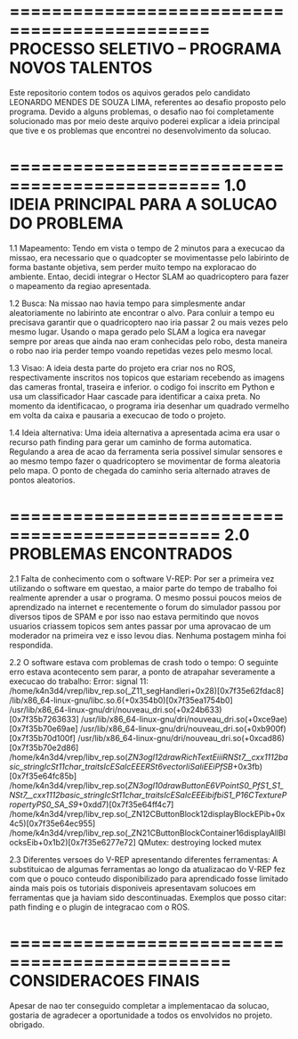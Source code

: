 =============================================
PROCESSO SELETIVO – PROGRAMA NOVOS TALENTOS
=============================================

Este repositorio contem todos os aquivos gerados pelo candidato LEONARDO MENDES DE SOUZA LIMA, referentes ao desafio proposto pelo programa. Devido a alguns problemas, o desafio nao foi completamente solucionado mas por meio deste arquivo poderei explicar a ideia principal que tive e os problemas que encontrei no desenvolvimento da solucao.


==============================================
1.0 IDEIA PRINCIPAL PARA A SOLUCAO DO PROBLEMA
==============================================

1.1 Mapeamento:
Tendo em vista o tempo de 2 minutos para a execucao da missao, era necessario que o quadcopter se movimentasse pelo labirinto de forma bastante objetiva, sem perder muito tempo na exploracao do ambiente. Entao, decidi integrar o Hector SLAM ao quadricoptero para fazer o mapeamento da regiao apresentada.  

1.2 Busca:
Na missao nao havia tempo para simplesmente andar aleatoriamente no labirinto ate encontrar o alvo. Para conluir a tempo eu precisava garantir que  o quadricoptero nao iria passar 2 ou mais vezes pelo mesmo lugar. Usando o mapa gerado pelo SLAM a logica era navegar sempre por areas que ainda nao eram conhecidas pelo robo, desta maneira o robo nao iria perder tempo voando repetidas vezes pelo mesmo local.

1.3
Visao:
A ideia desta parte do projeto era criar nos no ROS, respectivamente inscritos nos topicos que estariam recebendo as imagens das cameras frontal, traseira e inferior. o codigo foi inscrito em Python e usa um classificador Haar cascade para identificar a caixa preta. No momento da identificacao, o programa iria desenhar um quadrado vermelho em volta da caixa e pausaria a execucao de todo o projeto.

1.4
Ideia alternativa:
Uma ideia alternativa a apresentada acima era usar o recurso path finding para gerar um caminho de forma automatica. Regulando a area de acao da ferramenta seria possivel simular sensores e ao mesmo tempo fazer o quadricoptero se movimentar de forma aleatoria pelo mapa. O ponto de chegada do caminho seria alternado atraves de pontos aleatorios.


==============================================
2.0 PROBLEMAS ENCONTRADOS
==============================================

2.1 Falta de conhecimento com o software V-REP:
Por ser a primeira vez utilizando o software em questao, a maior parte do tempo de trabalho foi realmente aprender a usar o programa. O mesmo possui poucos meios de aprendizado na internet e recentemente o forum do simulador passou por diversos tipos de SPAM e por isso nao estava permitindo que novos usuarios criassem topicos sem antes passar por uma aprovacao de um moderador na primeira vez e isso levou dias. Nenhuma postagem minha foi respondida.

2.2  O software estava com problemas de crash todo o tempo:
O seguinte erro estava acontecento sem parar, a ponto de atrapahar severamente a execucao do trabalho:
Error: signal 11:
/home/k4n3d4/vrep/libv_rep.so(_Z11_segHandleri+0x28)[0x7f35e62fdac8]
/lib/x86_64-linux-gnu/libc.so.6(+0x354b0)[0x7f35ea1754b0]
/usr/lib/x86_64-linux-gnu/dri/nouveau_dri.so(+0x24b633)[0x7f35b7263633]
/usr/lib/x86_64-linux-gnu/dri/nouveau_dri.so(+0xce9ae)[0x7f35b70e69ae]
/usr/lib/x86_64-linux-gnu/dri/nouveau_dri.so(+0xb900f)[0x7f35b70d100f]
/usr/lib/x86_64-linux-gnu/dri/nouveau_dri.so(+0xcad86)[0x7f35b70e2d86]
/home/k4n3d4/vrep/libv_rep.so(_ZN3ogl12drawRichTextEiiiRNSt7__cxx1112basic_stringIcSt11char_traitsIcESaIcEEERSt6vectorIiSaIiEEiPfSB_+0x3fb)[0x7f35e64fc85b]
/home/k4n3d4/vrep/libv_rep.so(_ZN3ogl10drawButtonE6VPointS0_PfS1_S1_NSt7__cxx1112basic_stringIcSt11char_traitsIcESaIcEEEibifbiS1_P16CTexturePropertyPS0_SA_S9_+0xdd7)[0x7f35e64ff4c7]
/home/k4n3d4/vrep/libv_rep.so(_ZN12CButtonBlock12displayBlockEPib+0x4c5)[0x7f35e64ec955]
/home/k4n3d4/vrep/libv_rep.so(_ZN21CButtonBlockContainer16displayAllBlocksEib+0x1b2)[0x7f35e6277e72]
QMutex: destroying locked mutex

2.3 Diferentes versoes do V-REP apresentando diferentes ferramentas:
A substituicao de algumas ferramentas ao longo da atualizacao do V-REP fez com que o pouco conteudo disponibilizado para aprendicado fosse limitado ainda mais pois os tutoriais disponiveis apresentavam solucoes em ferramentas que ja haviam sido descontinuadas. Exemplos que posso citar: path finding e o plugin de integracao com o ROS.


===============================================
CONSIDERACOES FINAIS
===============================================
Apesar de nao ter conseguido completar a implementacao da solucao, gostaria de agradecer a oportunidade a todos os envolvidos no projeto. obrigado.









